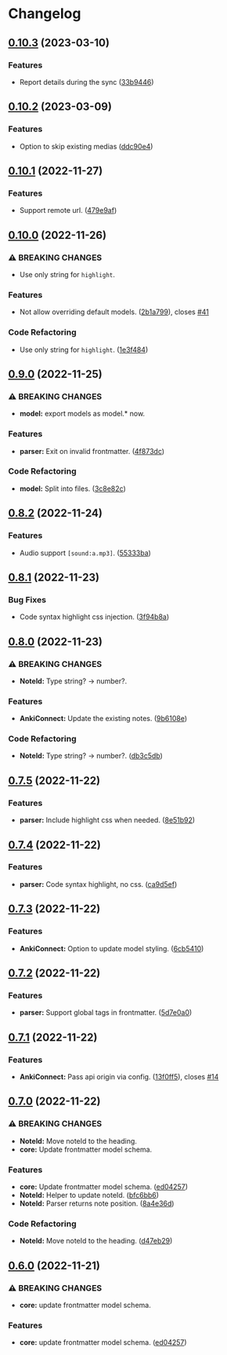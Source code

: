 # Changelog

## [0.10.3](https://github.com/timgreen/Anki.md/compare/core/v0.10.2...core/v0.10.3) (2023-03-10)

### Features

- Report details during the sync ([33b9446](https://github.com/timgreen/Anki.md/commit/33b9446c514401629abf878e68d72d76aa0baa91))

## [0.10.2](https://github.com/timgreen/Anki.md/compare/core/v0.10.1...core/v0.10.2) (2023-03-09)

### Features

- Option to skip existing medias ([ddc90e4](https://github.com/timgreen/Anki.md/commit/ddc90e4aac28b0e4e99105d8f3ea3c78c6bbf031))

## [0.10.1](https://github.com/timgreen/Anki.md/compare/core/v0.10.0...core/v0.10.1) (2022-11-27)

### Features

- Support remote url. ([479e9af](https://github.com/timgreen/Anki.md/commit/479e9af4ed5e7a2dd94d4e9703bf764a39ff78a2))

## [0.10.0](https://github.com/timgreen/Anki.md/compare/core/v0.9.0...core/v0.10.0) (2022-11-26)

### ⚠ BREAKING CHANGES

- Use only string for `highlight`.

### Features

- Not allow overriding default models. ([2b1a799](https://github.com/timgreen/Anki.md/commit/2b1a799fb9a822a53bd8f32ff096e81e97d8645c)), closes [#41](https://github.com/timgreen/Anki.md/issues/41)

### Code Refactoring

- Use only string for `highlight`. ([1e3f484](https://github.com/timgreen/Anki.md/commit/1e3f48410d1c757b7f4dec60f0fdb97d6c163327))

## [0.9.0](https://github.com/timgreen/Anki.md/compare/core/v0.8.2...core/v0.9.0) (2022-11-25)

### ⚠ BREAKING CHANGES

- **model:** export models as model.\* now.

### Features

- **parser:** Exit on invalid frontmatter. ([4f873dc](https://github.com/timgreen/Anki.md/commit/4f873dcfbf02e26e3560c8101d6af5810ce95fc9))

### Code Refactoring

- **model:** Split into files. ([3c8e82c](https://github.com/timgreen/Anki.md/commit/3c8e82ce24c91260e0cdd21e1e09effd3dcf77d0))

## [0.8.2](https://github.com/timgreen/Anki.md/compare/core/v0.8.1...core/v0.8.2) (2022-11-24)

### Features

- Audio support `[sound:a.mp3]`. ([55333ba](https://github.com/timgreen/Anki.md/commit/55333ba038ac9235f5b9cd2a885d5be72bdcfbff))

## [0.8.1](https://github.com/timgreen/Anki.md/compare/core/v0.8.0...core/v0.8.1) (2022-11-23)

### Bug Fixes

- Code syntax highlight css injection. ([3f94b8a](https://github.com/timgreen/Anki.md/commit/3f94b8a4777fac44968d61b14bdf0ea0b3587abd))

## [0.8.0](https://github.com/timgreen/Anki.md/compare/core/v0.7.5...core/v0.8.0) (2022-11-23)

### ⚠ BREAKING CHANGES

- **NoteId:** Type string? -> number?.

### Features

- **AnkiConnect:** Update the existing notes. ([9b6108e](https://github.com/timgreen/Anki.md/commit/9b6108e02d9a1c3b4149e6c17fc0085725c686aa))

### Code Refactoring

- **NoteId:** Type string? -&gt; number?. ([db3c5db](https://github.com/timgreen/Anki.md/commit/db3c5db2b81fd9f99d3f822797eacdf9294582d2))

## [0.7.5](https://github.com/timgreen/Anki.md/compare/core/v0.7.4...core/v0.7.5) (2022-11-22)

### Features

- **parser:** Include highlight css when needed. ([8e51b92](https://github.com/timgreen/Anki.md/commit/8e51b92872a5e2cb88b12afa8b443d113de804ef))

## [0.7.4](https://github.com/timgreen/Anki.md/compare/core/v0.7.3...core/v0.7.4) (2022-11-22)

### Features

- **parser:** Code syntax highlight, no css. ([ca9d5ef](https://github.com/timgreen/Anki.md/commit/ca9d5ef374591c29969b1cbf1e092621584efc15))

## [0.7.3](https://github.com/timgreen/Anki.md/compare/core/v0.7.2...core/v0.7.3) (2022-11-22)

### Features

- **AnkiConnect:** Option to update model styling. ([6cb5410](https://github.com/timgreen/Anki.md/commit/6cb54107446931b487d9b34e57f9311511c90f3c))

## [0.7.2](https://github.com/timgreen/Anki.md/compare/core/v0.7.1...core/v0.7.2) (2022-11-22)

### Features

- **parser:** Support global tags in frontmatter. ([5d7e0a0](https://github.com/timgreen/Anki.md/commit/5d7e0a0db279a787efaff1154daf522b56a2fb07))

## [0.7.1](https://github.com/timgreen/Anki.md/compare/core/v0.7.0...core/v0.7.1) (2022-11-22)

### Features

- **AnkiConnect:** Pass api origin via config. ([13f0ff5](https://github.com/timgreen/Anki.md/commit/13f0ff567d6f96d397fb5c1aaee7c22a252d2165)), closes [#14](https://github.com/timgreen/Anki.md/issues/14)

## [0.7.0](https://github.com/timgreen/Anki.md/compare/core-v0.6.0...core/v0.7.0) (2022-11-22)

### ⚠ BREAKING CHANGES

- **NoteId:** Move noteId to the heading.
- **core:** Update frontmatter model schema.

### Features

- **core:** Update frontmatter model schema. ([ed04257](https://github.com/timgreen/Anki.md/commit/ed04257f27a1feb8d88c43184399c75a5a8423a7))
- **NoteId:** Helper to update noteId. ([bfc6bb6](https://github.com/timgreen/Anki.md/commit/bfc6bb625975bb947b334ec6a317d7401e5c756f))
- **NoteId:** Parser returns note position. ([8a4e36d](https://github.com/timgreen/Anki.md/commit/8a4e36dd45aa994de224e876d464e5d68e5f79f6))

### Code Refactoring

- **NoteId:** Move noteId to the heading. ([d47eb29](https://github.com/timgreen/Anki.md/commit/d47eb29046d60ba366be282be2678c7deb6eb03c))

## [0.6.0](https://github.com/timgreen/Anki.md/compare/@anki.md/core-v0.5.0...@anki.md/core-v0.6.0) (2022-11-21)

### ⚠ BREAKING CHANGES

- **core:** update frontmatter model schema.

### Features

- **core:** update frontmatter model schema. ([ed04257](https://github.com/timgreen/Anki.md/commit/ed04257f27a1feb8d88c43184399c75a5a8423a7))

